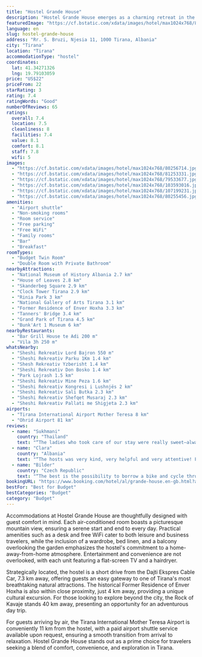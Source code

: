```yaml
---
title: "Hostel Grande House"
description: "Hostel Grande House emerges as a charming retreat in the vibrant city of Tirana, situated a mere 3."
featuredImage: "https://cf.bstatic.com/xdata/images/hotel/max1024x768/80256714.jpg?k=403d241f6b6b5913c11419d487552b77e2fc8a127defcecbae8a510bb9b14825&o=&hp=1"
language: en
slug: hostel-grande-house
address: "Rr. S. Bruzi, Njesia 11, 1000 Tirana, Albania"
city: "Tirana"
location: "Tirana"
accommodationType: "hostel"
coordinates:
  lat: 41.34271326
  lng: 19.79103059
price: "US$22"
priceFrom: 22
starRating: 3
rating: 7.4
ratingWords: "Good"
numberOfReviews: 65
ratings:
  overall: 7.4
  location: 7.5
  cleanliness: 8
  facilities: 7.4
  value: 8.1
  comfort: 8.1
  staff: 7.8
  wifi: 5
images:
  - "https://cf.bstatic.com/xdata/images/hotel/max1024x768/80256714.jpg?k=403d241f6b6b5913c11419d487552b77e2fc8a127defcecbae8a510bb9b14825&o=&hp=1"
  - "https://cf.bstatic.com/xdata/images/hotel/max1024x768/81253331.jpg?k=32e6c39d09edc46a901918c6bfb7925162608459a300912c208637132fd85336&o=&hp=1"
  - "https://cf.bstatic.com/xdata/images/hotel/max1024x768/79533677.jpg?k=0c3538502070b6dbb291fa9d7ac2980f1a0f166a542a3467bc4949815e2addae&o=&hp=1"
  - "https://cf.bstatic.com/xdata/images/hotel/max1024x768/103593016.jpg?k=55b1e8dd5bdd354349c749ab70115f05c831cb64dd2580492589f359467ee697&o=&hp=1"
  - "https://cf.bstatic.com/xdata/images/hotel/max1024x768/107199231.jpg?k=2264feaa1b3ec8d644e2593e181dc2a14d917ce9df10d6a6f9a2de2d743fd06b&o=&hp=1"
  - "https://cf.bstatic.com/xdata/images/hotel/max1024x768/80255456.jpg?k=0d1325de07bcd63475d48e98a4efabc5a9c2a7af73a1387151480ed9f9936b88&o=&hp=1"
amenities:
  - "Airport shuttle"
  - "Non-smoking rooms"
  - "Room service"
  - "Free parking"
  - "Free WiFi"
  - "Family rooms"
  - "Bar"
  - "Breakfast"
roomTypes:
  - "Budget Twin Room"
  - "Double Room with Private Bathroom"
nearbyAttractions:
  - "National Museum of History Albania 2.7 km"
  - "House of Leaves 2.8 km"
  - "Skanderbeg Square 2.9 km"
  - "Clock Tower Tirana 2.9 km"
  - "Rinia Park 3 km"
  - "National Gallery of Arts Tirana 3.1 km"
  - "Former Residence of Enver Hoxha 3.3 km"
  - "Tanners' Bridge 3.4 km"
  - "Grand Park of Tirana 4.5 km"
  - "Bunk'Art 1 Museum 6 km"
nearbyRestaurants:
  - "Bar Grill House te Adi 200 m"
  - "Vila 3h 250 m"
whatsNearby:
  - "Sheshi Rekreativ Lord Bajron 550 m"
  - "Sheshi Rekreativ Parku 1Km 1.4 km"
  - "Shesh Rekreativ Yzberisht 1.4 km"
  - "Sheshi Rekreativ Don Bosko 1.4 km"
  - "Park Lojrash 1.5 km"
  - "Sheshi Rekreativ Mine Peza 1.6 km"
  - "Sheshi Rekreativ Kongresi i Lushnjës 2 km"
  - "Sheshi Rekreativ Sali Butka 2.3 km"
  - "Sheshi Rekreativ Shefqet Musaraj 2.3 km"
  - "Sheshi Rekreativ Pallati me Shigjeta 2.3 km"
airports:
  - "Tirana International Airport Mother Teresa 8 km"
  - "Ohrid Airport 81 km"
reviews:
  - name: "Sukhmani"
    country: "Thailand"
    text: "“The ladies who took care of our stay were really sweet—always helped when we needed help with something. The rooms were clean and comfy. Everything was great. Just a suggestion: The lighting in the room could be improved by putting a bright white...”"
  - name: "Clara"
    country: "Albania"
    text: "“The hosts was very kind, very helpful and very attentive! Furthermore the beds was confortable! We had past a great stay in this house.”"
  - name: "Bilder"
    country: "Czech Republic"
    text: "“The best is the possibility to borrow a bike and cycle thru the town!”"
bookingURL: "https://www.booking.com/hotel/al/grande-house.en-gb.html?aid=8035640"
bestFor: "Best for Budget"
bestCategories: "Budget"
category: "Budget"
---
```


Accommodations at Hostel Grande House are thoughtfully designed with guest comfort in mind. Each air-conditioned room boasts a picturesque mountain view, ensuring a serene start and end to every day. Practical amenities such as a desk and free WiFi cater to both leisure and business travelers, while the inclusion of a wardrobe, bed linen, and a balcony overlooking the garden emphasizes the hostel's commitment to a home-away-from-home atmosphere. Entertainment and convenience are not overlooked, with each unit featuring a flat-screen TV and a hairdryer.

Strategically located, the hostel is a short drive from the Dajti Ekspres Cable Car, 7.3 km away, offering guests an easy gateway to one of Tirana's most breathtaking natural attractions. The historical Former Residence of Enver Hoxha is also within close proximity, just 4 km away, providing a unique cultural excursion. For those looking to explore beyond the city, the Rock of Kavaje stands 40 km away, presenting an opportunity for an adventurous day trip.

For guests arriving by air, the Tirana International Mother Teresa Airport is conveniently 11 km from the hostel, with a paid airport shuttle service available upon request, ensuring a smooth transition from arrival to relaxation. Hostel Grande House stands out as a prime choice for travelers seeking a blend of comfort, convenience, and exploration in Tirana.